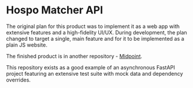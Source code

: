 # Hospo Matcher API
The original plan for this product was to implement it as a web app with extensive features and a high-fidelity UI/UX. During development, the plan changed to target a single, main feature and for it to be implemented as a plain JS website. 

The finished product is in another repository - [Midpoint](https://github.com/CallumMacaskill/midpoint).

This repository exists as a good example of an asynchronous FastAPI project featuring an extensive test suite with mock data and dependency overrides.
